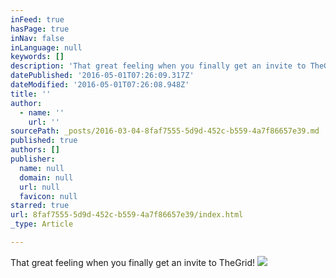 ```yaml
---
inFeed: true
hasPage: true
inNav: false
inLanguage: null
keywords: []
description: 'That great feeling when you finally get an invite to TheGrid!'
datePublished: '2016-05-01T07:26:09.317Z'
dateModified: '2016-05-01T07:26:08.948Z'
title: ''
author:
  - name: ''
    url: ''
sourcePath: _posts/2016-03-04-8faf7555-5d9d-452c-b559-4a7f86657e39.md
published: true
authors: []
publisher:
  name: null
  domain: null
  url: null
  favicon: null
starred: true
url: 8faf7555-5d9d-452c-b559-4a7f86657e39/index.html
_type: Article

---
```

That great feeling when you finally get an invite to TheGrid!
![](https://the-grid-user-content.s3-us-west-2.amazonaws.com/87214688-4b6b-47b3-8d3f-4b7bde60fac4.png)
